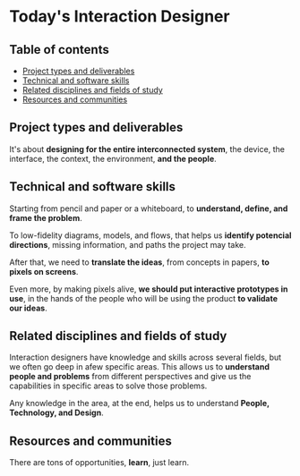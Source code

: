 # Today's Interaction Designer

## Table of contents

* [Project types and deliverables](#project-types-and-deliverables)
* [Technical and software skills](#technical-and-software-skills)
* [Related disciplines and fields of study](#related-disciplines-and-fields-of-study)
* [Resources and communities](#resources-and-communities)

## Project types and deliverables

It's about **designing for the entire interconnected system**, the device, the interface, the context, the environment, **and the people**.

## Technical and software skills

Starting from pencil and paper or a whiteboard, to **understand, define, and frame the problem**.

To low-fidelity diagrams, models, and flows, that helps us **identify potencial directions**, missing information, and paths the project may take.

After that, we need to **translate the ideas**, from concepts in papers, **to pixels on screens**.

Even more, by making pixels alive, **we should put interactive prototypes in use**, in the hands of the people who will be using the product **to validate our ideas**.

## Related disciplines and fields of study

Interaction designers have knowledge and skills across several fields, but we often go deep in  afew specific areas. This allows us to **understand people and problems** from different perspectives and give us the capabilities in specific areas to solve those problems.

Any knowledge in the area, at the end, helps us to understand **People, Technology, and Design**.

## Resources and communities

There are tons of opportunities, **learn**, just learn.
